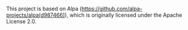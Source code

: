 
This project is based on Alpa (https://github.com/alpa-projects/alpa(d987466)), which is originally licensed under the Apache License 2.0.